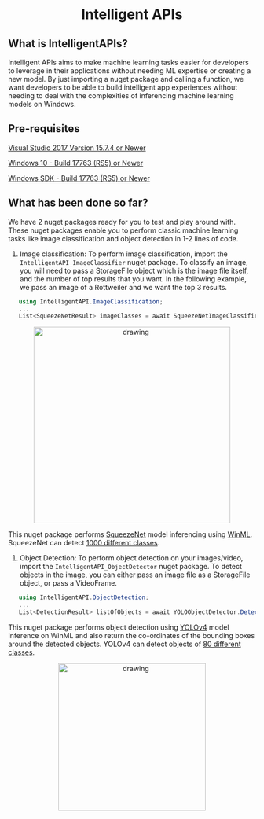 <h1 align="center">
  Intelligent APIs
</h1>

## What is IntelligentAPIs?

Intelligent APIs aims to make machine learning tasks easier for developers to leverage in their applications without needing ML expertise or creating a new model.
By just importing a nuget package and calling a function, we want developers to be able to build intelligent app experiences without needing to deal with the complexities of inferencing machine learning models on Windows.

## Pre-requisites

[Visual Studio 2017 Version 15.7.4 or Newer](https://developer.microsoft.com/en-us/windows/downloads/)

[Windows 10 - Build 17763 (RS5) or Newer](https://www.microsoft.com/en-us/software-download/windowsinsiderpreviewiso)

[Windows SDK - Build 17763 (RS5) or Newer](https://www.microsoft.com/en-us/software-download/windowsinsiderpreviewSDK)

## What has been done so far?

We have 2 nuget packages ready for you to test and play around with. These nuget packages enable you to perform classic machine learning tasks like image classification and object detection in 1-2 lines of code. 

1. Image classification: To perform image classification, import the `IntelligentAPI_ImageClassifier` nuget package. To classify an image, you will need to pass a StorageFile object which is the image file itself, and the number of top results that you want. In the following example, we pass an image of a Rottweiler and we want the top 3 results.

```C#
   using IntelligentAPI.ImageClassification;  
   ...
   List<SqueezeNetResult> imageClasses = await SqueezeNetImageClassifier.ClassifyImage(selectedStorageFile, 3);
```
<div  align="center">
<img src="https://user-images.githubusercontent.com/22471775/125314778-5a977780-e2eb-11eb-983f-0dde00b34e18.png" alt="drawing" width="400"/>
</div>


This nuget package performs [SqueezeNet](https://github.com/onnx/models/tree/master/vision/classification/squeezenet) model inferencing using [WinML](https://github.com/microsoft/Windows-Machine-Learning). SqueezeNet can detect [1000 different classes](https://github.com/onnx/models/blob/master/vision/classification/synset.txt).

1. Object Detection: To perform object detection on your images/video, import the `IntelligentAPI_ObjectDetector` nuget package. To detect objects in the image, you can either pass an image file as a StorageFile object, or pass a VideoFrame.

```C#
   using IntelligentAPI.ObjectDetection;
   ...
   List<DetectionResult> listOfObjects = await YOLOObjectDetector.DetectObjects(selectedStorageFile);    
```

This nuget package performs object detection using [YOLOv4](https://github.com/hunglc007/tensorflow-yolov4-tflite) model inference on WinML and also return the co-ordinates of the bounding boxes around the detected objects. YOLOv4 can detect objects of [80 different classes](https://github.com/hunglc007/tensorflow-yolov4-tflite/blob/9f16748aa3f45ff240608da4bd9b1216a29127f5/android/app/src/main/assets/coco.txt).
<div  align="center">
<img src="https://user-images.githubusercontent.com/22471775/125318395-a861af00-e2ee-11eb-97b4-87b0fb4a5460.png" alt="drawing" width="300"/>
</div>

